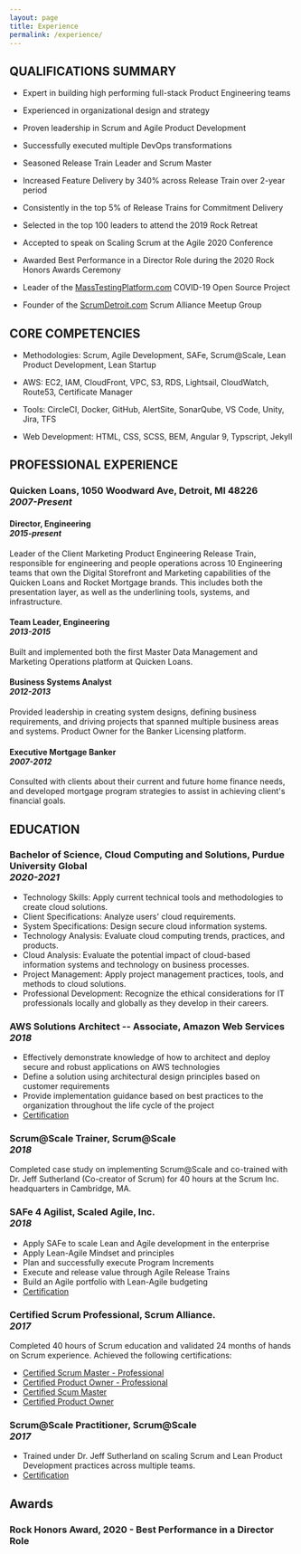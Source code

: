 ```yaml
---
layout: page
title: Experience
permalink: /experience/
---
```


## QUALIFICATIONS SUMMARY

- Expert in building high performing full-stack Product Engineering teams

- Experienced in organizational design and strategy

- Proven leadership in Scrum and Agile Product Development

- Successfully executed multiple DevOps transformations

- Seasoned Release Train Leader and Scrum Master

- Increased Feature Delivery by 340% across Release Train over 2-year period

- Consistently in the top 5% of Release Trains for Commitment Delivery

- Selected in the top 100 leaders to attend the 2019 Rock Retreat

- Accepted to speak on Scaling Scrum at the Agile 2020 Conference

- Awarded Best Performance in a Director Role during the 2020 Rock Honors Awards Ceremony

- Leader of the [MassTestingPlatform.com](https://www.masstestingplatform.com) COVID-19 Open Source Project

- Founder of the [ScrumDetroit.com](https://www.scrumdetroit.com) Scrum Alliance Meetup Group

## CORE COMPETENCIES

- Methodologies: Scrum, Agile Development, SAFe, Scrum@Scale, Lean Product Development, Lean Startup

- AWS: EC2, IAM, CloudFront, VPC, S3, RDS, Lightsail, CloudWatch, Route53, Certificate Manager

- Tools: CircleCI, Docker, GitHub, AlertSite, SonarQube, VS Code, Unity, Jira, TFS

- Web Development: HTML, CSS, SCSS, BEM, Angular 9, Typscript, Jekyll

## PROFESSIONAL EXPERIENCE

### Quicken Loans, 1050 Woodward Ave, Detroit, MI 48226 <br> *2007-Present*

#### Director, Engineering <br> *2015-present*

Leader of the Client Marketing Product Engineering Release Train, responsible for engineering and people operations across 10 Engineering teams that own the Digital Storefront and Marketing capabilities of the Quicken Loans and Rocket Mortgage brands. This includes both the presentation layer, as well as the underlining tools, systems, and infrastructure.

#### Team Leader, Engineering <br> *2013-2015*

Built and implemented both the first Master Data Management and Marketing Operations platform at Quicken Loans.

#### Business Systems Analyst <br> *2012-2013*

Provided leadership in creating system designs, defining business requirements, and driving projects that spanned multiple business areas and systems. Product Owner for the Banker Licensing platform.

#### Executive Mortgage Banker <br> *2007-2012*

Consulted with clients about their current and future home finance needs, and developed mortgage program strategies to assist in achieving client's financial goals.

## EDUCATION

### Bachelor of Science, Cloud Computing and Solutions, Purdue University Global <br> *2020-2021*

- Technology Skills: Apply current technical tools and methodologies to create cloud solutions.
- Client Specifications: Analyze users' cloud requirements.
- System Specifications: Design secure cloud information systems.
- Technology Analysis: Evaluate cloud computing trends, practices, and products.
- Cloud Analysis: Evaluate the potential impact of cloud-based information systems and technology on business processes.
- Project Management: Apply project management practices, tools, and methods to cloud solutions.
- Professional Development: Recognize the ethical considerations for IT professionals locally and globally as they develop in their careers.


### AWS Solutions Architect -- Associate, Amazon Web Services <br> *2018*

- Effectively demonstrate knowledge of how to architect and deploy secure and robust applications on AWS technologies
- Define a solution using architectural design principles based on customer requirements
- Provide implementation guidance based on best practices to the organization throughout the life cycle of the project
- [Certification](/assets/Certifications/David_Juan_AWS_Certified_Solutions_Architect_Associate_certificate.pdf)

### Scrum@Scale Trainer, Scrum@Scale <br> *2018*

Completed case study on implementing Scrum@Scale and co-trained with Dr. Jeff Sutherland (Co-creator of Scrum) for 40 hours at the Scrum Inc. headquarters in Cambridge, MA.

### SAFe 4 Agilist, Scaled Agile, Inc. <br> *2018*

- Apply SAFe to scale Lean and Agile development in the enterprise
- Apply Lean-Agile Mindset and principles
- Plan and successfully execute Program Increments
- Execute and release value through Agile Release Trains
- Build an Agile portfolio with Lean-Agile budgeting
- [Certification](/assets/Certifications/David_Juan_SAFe_4_Agilst_Certificate.pdf)

### Certified Scrum Professional, Scrum Alliance. <br> *2017*

Completed 40 hours of Scrum education and validated 24 months of hands on Scrum experience.  Achieved the following certifications:

- [Certified Scrum Master - Professional](/assets/Certifications/David_Juan_ScrumAlliance_CSPSM_Certificate.pdf)
- [Certified Product Owner - Professional](/assets/Certifications/David_Juan_ScrumAlliance_CSPPO_Certificate.pdf)
- [Certified Scum Master](/assets/Certifications/David_Juan_ScrumAlliance_CSM_Certificate.pdf)
- [Certified Product Owner](/assets/Certifications/David_Juan_ScrumAlliance_CSPO_Certificate.pdf)

### Scrum@Scale Practitioner, Scrum@Scale <br> *2017*

- Trained under Dr. Jeff Sutherland on scaling Scrum and Lean Product Development practices across multiple teams.
- [Certification](/assets/Certifications/David_Juan_Scrum_at_Scale_Practicioner_Certificate.pdf)

## Awards

### Rock Honors Award, 2020 - Best Performance in a Director Role